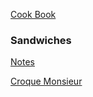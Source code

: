 [Cook Book](https://github.com/vmsmith/CookBook/blob/master/README.md)  

### Sandwiches  

[Notes](https://github.com/vmsmith/CookBook/blob/master/notes.md)

[Croque Monsieur](https://github.com/vmsmith/CookBook/blob/master/sandwich_croque-monsieur.md)   
